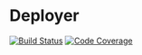 # Deployer

[![Build Status](https://img.shields.io/travis/REBELinBLUE/deployer-frontend/master.svg?style=flat-square&label=Travis+CI)](https://travis-ci.org/REBELinBLUE/deployer-frontend)
[![Code Coverage](https://img.shields.io/codecov/c/github/REBELinBLUE/deployer-frontend/master.svg?style=flat-square&label=Coverage)](https://codecov.io/gh/REBELinBLUE/deployer-frontend)
